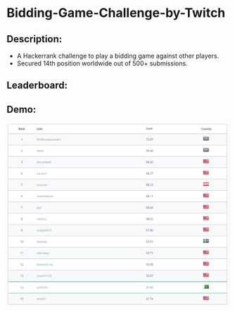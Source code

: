 # Bidding-Game-Challenge-by-Twitch

## Description:

- A Hackerrank challenge to play a bidding game against other players.
- Secured 14th position worldwide out of 500+ submissions.


## Leaderboard:


## Demo:

![](leaderboard.png)
